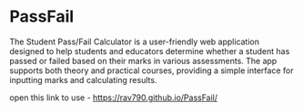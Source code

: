 # PassFail
The Student Pass/Fail Calculator is a user-friendly web application designed to help students and educators determine whether a student has passed or failed based on their marks in various assessments. The app supports both theory and practical courses, providing a simple interface for inputting marks and calculating results.

open this link to use - https://rav790.github.io/PassFail/
